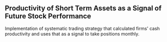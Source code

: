 ## Productivity of Short Term Assets as a Signal of Future Stock Performance

Implementation of systematic trading strategy that calculated firms' cash productivity and uses that as a signal to take positions monthly.

